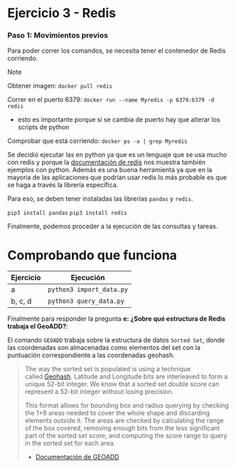 # Ejercicio 3 - Redis

### Paso 1: Movimientos previos

Para poder correr los comandos, se necesita tener el contenedor de Redis corriendo.

>[!Note]
> Obtener imagen: `docker pull redis`
>
> Correr en el puerto 6379: `docker run --name Myredis -p 6379:6379 -d redis`
> - esto es importante porque si se cambia de puerto hay que alterar los scripts de python
> 
> Comprobar que está corriendo: `docker ps -a | grep Myredis`

Se decidió ejecutar las en python ya que es un lenguaje que se usa mucho con redis y porque la [documentación de redis](https://redis.io/docs/latest/develop/data-types/geospatial/) nos muestra también ejemplos con python. Además es una buena herramienta ya que en la mayoria de las aplicaciones que podrían usar redis lo más probable es que se haga a través la librería específica.

Para eso, se deben tener instaladas las librerías `pandas` y `redis`.

`pip3 install pandas`
`pip3 install redis`

Finalmente, podemos proceder a la ejecución de las consultas y tareas.

# Comprobando que funciona

| Ejercicio | Ejecución              |
| --------- | ---------------------- |
| a         | `python3 import_data.py` |
| b, c, d   | `python3 query_data.py`  |

Finalmente para responder la pregunta **e: ¿Sobre qué estructura de Redis trabaja el GeoADD?**:

El comando `GEOADD` trabaja sobre la estructura de datos `Sorted Set`, donde las coordenadas son almacenadas como elementos del set con la puntuación correspondiente a las coordenadas geohash.

> The way the sorted set is populated is using a technique called [Geohash](https://en.wikipedia.org/wiki/Geohash). Latitude and Longitude bits are interleaved to form a unique 52-bit integer. We know that a sorted set double score can represent a 52-bit integer without losing precision.
> 
> This format allows for bounding box and radius querying by checking the 1+8 areas needed to cover the whole shape and discarding elements outside it. The areas are checked by calculating the range of the box covered, removing enough bits from the less significant part of the sorted set score, and computing the score range to query in the sorted set for each area.
> 
> - [Documentación de GEOADD](https://redis.io/docs/latest/commands/geoadd/)


